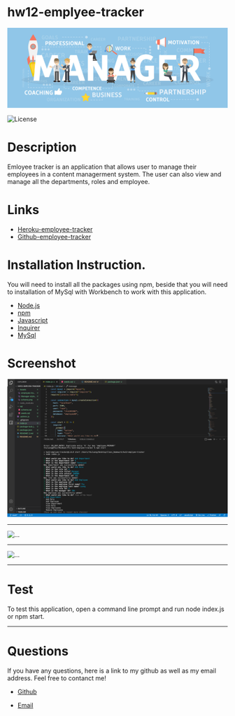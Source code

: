 # hw12-emplyee-tracker

![Banner](/Assets/Manager-styles.jpeg)

![License](https://img.shields.io/badge/LICENSE-MIT-GREEN)


# Description

Emloyee tracker is an application that allows user to manage their employees in a content managerment system. The user can also view and manage all the departments, roles and employee.

# Links

- [Heroku-employee-tracker](...)
- [Github-employee-tracker](...)

# Installation Instruction.
You will need to install all the packages using npm, beside that you will need to installation of MySql with Workbench to work with this application.

- [Node.js](https://nodejs.org/en/)
- [npm](https://www.npmjs.com/)
- [Javascript](https://www.javascript.com/)
- [Inquirer]()
- [MySql](https://www.mysql.com/)

# Screenshot

![runtest](./Assets/run.png)

---

![...](...)

--- 

![...](...)

---

# Test

To test this application, open a command line prompt and run node index.js or npm start.

--- 

# Questions

If you have any questions, here is a link to my github as well as my email address. Feel free to contanct me!

* [Github](https://github.com/thuluong249)

* <a href="mailto:thujtn2019@gmmail.com">Email</a> 
